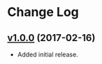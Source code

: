 # Change Log

## [v1.0.0](https://github.com/arsnebula/nebula-toolbar/releases/tag/v1.0.0) (2017-02-16)

- Added initial release.